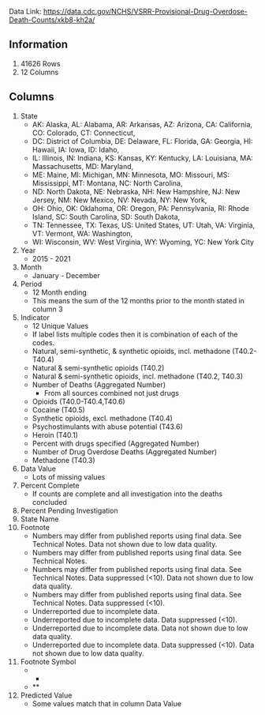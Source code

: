 Data Link: https://data.cdc.gov/NCHS/VSRR-Provisional-Drug-Overdose-Death-Counts/xkb8-kh2a/
## Information
1. 41626 Rows
2. 12 Columns
## Columns
1. State
    - AK: Alaska, AL: Alabama, AR: Arkansas, AZ: Arizona, CA: California, CO: Colorado, CT: Connecticut,
    - DC: District of Columbia, DE: Delaware, FL: Florida, GA: Georgia, HI: Hawaii, IA: Iowa, ID: Idaho,
    - IL: Illinois, IN: Indiana, KS: Kansas, KY: Kentucky, LA: Louisiana, MA: Massachusetts, MD: Maryland,
    - ME: Maine, MI: Michigan, MN: Minnesota, MO: Missouri, MS: Mississippi, MT: Montana, NC: North Carolina,
    - ND: North Dakota, NE: Nebraska, NH: New Hampshire, NJ: New Jersey, NM: New Mexico, NV: Nevada, NY: New York,
    - OH: Ohio, OK: Oklahoma, OR: Oregon, PA: Pennsylvania, RI: Rhode Island, SC: South Carolina, SD: South Dakota,
    - TN: Tennessee, TX: Texas, US: United States, UT: Utah, VA: Virginia, VT: Vermont, WA: Washington, 
    - WI: Wisconsin, WV: West Virginia, WY: Wyoming, YC: New York City
2. Year
    - 2015 - 2021
3. Month
    - January - December
4. Period
    - 12 Month ending
    - This means the sum of the 12 months prior to the month stated in column 3
5. Indicator
    - 12 Unique Values
    - If label lists multiple codes then it is combination of each of the codes.
    - Natural, semi-synthetic, & synthetic opioids, incl. methadone (T40.2-T40.4)
    - Natural & semi-synthetic opioids (T40.2)
    - Natural & semi-synthetic opioids, incl. methadone (T40.2, T40.3)
    - Number of Deaths (Aggregated Number)
      - From all sources combined not just drugs
    - Opioids (T40.0-T40.4,T40.6)
    - Cocaine (T40.5)
    - Synthetic opioids, excl. methadone (T40.4)
    - Psychostimulants with abuse potential (T43.6)
    - Heroin (T40.1)
    - Percent with drugs specified (Aggregated Number)
    - Number of Drug Overdose Deaths (Aggregated Number)
    - Methadone (T40.3)
6. Data Value
    - Lots of missing values
7. Percent Complete
    - If counts are complete and all investigation into the deaths concluded
8. Percent Pending Investigation
9. State Name
10. Footnote
    - Numbers may differ from published reports using final data. See Technical Notes.  Data not shown due to low data quality.
    - Numbers may differ from published reports using final data. See Technical Notes.
    - Numbers may differ from published reports using final data. See Technical Notes.  Data suppressed (<10).  Data not shown due to low data quality.
    - Numbers may differ from published reports using final data. See Technical Notes.  Data suppressed (<10).
    - Underreported due to incomplete data.
    - Underreported due to incomplete data.  Data suppressed (<10).
    - Underreported due to incomplete data.  Data not shown due to low data quality.
    - Underreported due to incomplete data.  Data suppressed (<10).  Data not shown due to low data quality.
11. Footnote Symbol
    - *
    - **
12. Predicted Value
    - Some values match that in column Data Value
